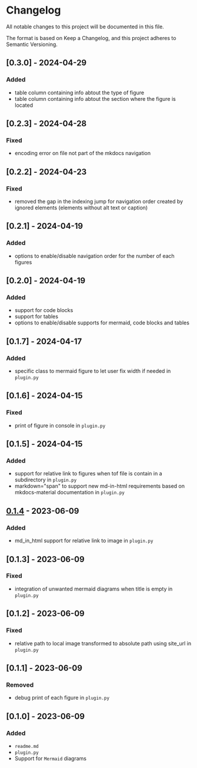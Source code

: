 # Changelog

All notable changes to this project will be documented in this file.

The format is based on Keep a Changelog, and this project adheres to Semantic Versioning.

## [0.3.0] - 2024-04-29

### Added

- table column containing info abtout the type of figure
- table column containing info abtout the section where the figure is located

## [0.2.3] - 2024-04-28

### Fixed

- encoding error on file not part of the mkdocs navigation

## [0.2.2] - 2024-04-23

### Fixed

- removed the gap in the indexing jump for navigation order created by ignored elements (elements without alt text or caption)

## [0.2.1] - 2024-04-19

### Added

- options to enable/disable navigation order for the number of each figures

## [0.2.0] - 2024-04-19

### Added

- support for code blocks
- support for tables
- options to enable/disable supports for mermaid, code blocks and tables

## [0.1.7] - 2024-04-17

### Added

- specific class to mermaid figure to let user fix width if needed in `plugin.py`

## [0.1.6] - 2024-04-15

### Fixed

- print of figure in console in `plugin.py`

## [0.1.5] - 2024-04-15

### Added

- support for relative link to figures when tof file is contain in a subdirectory in `plugin.py`
- markdown="span" to support new md-in-html requirements based on mkdocs-material documentation in `plugin.py`

## [0.1.4] - 2023-06-09

### Added

- md_in_html support for relative link to image in `plugin.py`

## [0.1.3] - 2023-06-09

### Fixed

- integration of unwanted mermaid diagrams when title is empty in `plugin.py`

## [0.1.2] - 2023-06-09

### Fixed

- relative path to local image transformed to absolute path using site_url in `plugin.py`

## [0.1.1] - 2023-06-09

### Removed

- debug print of each figure in `plugin.py`

## [0.1.0] - 2023-06-09

### Added

- `readme.md`
- `plugin.py`
- Support for `Mermaid` diagrams

[0.1.4]: https://gitlab.com/cfpt-mkdocs-plugins/mkdocs-table-of-figures/-/releases/v0.1.4